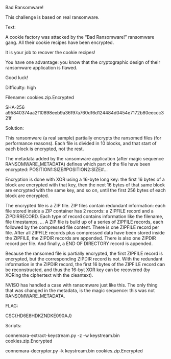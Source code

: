 Bad Ransomware!

 

This challenge is based on real ransomware.

 

Text:

A cookie factory was attacked by the “Bad Ransomware!” ransomware gang. All their cookie recipes have been encrypted.

It is your job to recover the cookie recipes!

You have one advantage: you know that the cryptographic design of their ransomware application is flawed.

Good luck!

 

Difficulty: high

 

Filename: cookies.zip.Encrypted

SHA-256  a95840374aa2f10898eeb9a36f97a760df6d124484d0454e7172b80eeccc321f

 

Solution:

This ransomware (a real sample) partially encrypts the ransomed files (for performance reasons). Each file is divided in 10 blocks, and that start of each block is encrypted, not the rest.

The metadata added by the ransomware application (after magic sequence RANSOMWARE_METADATA) defines which part of the file have been encrypted: POSITION1:SIZE#POSITION2:SIZE#...

Encryption is done with XOR using a 16-byte long key: the first 16 bytes of a block are encrypted with that key, then the next 16 bytes of that same block are encrypted with the same key, and so on, until the first 256 bytes of each block are encrypted.

The encrypted file is a ZIP file. ZIP files contain redundant information: each file stored inside a ZIP container has 2 records: a ZIPFILE record and a ZIPDIRRECORD. Each type of record contains information like the filename, file timestamps, ... A ZIP file is build up of a series of ZIPFILE records, each followed by the compressed file content. There is one ZIPFILE record per file. After all ZIPFILE records plus compressed data have been stored inside the ZIPFILE, the ZIPDIR records are appended. There is also one ZIPDIR record per file. And finally, a END OF DIRECTORY record is appended.

Because the ransomed file is partially encrypted, the first ZIPFILE record is encrypted, but the corresponding ZIPDIR record is not. With the redundant information in the ZIPDIR record, the first 16 bytes of the ZIPFILE record can be reconstructed, and thus the 16-byt XOR key can be recovered (by XORing the ciphertext with the cleantext).

NVISO has handled a case with ransomware just like this. The only thing that was changed in the metadata, is the magic sequence: this was not RANSOMWARE_METADATA.

 

FLAG:

CSC{HD6E8HDKZNDKE090AJ}

 

Scripts:

connemara-extract-keystream.py -z -w keystream.bin cookies.zip.Encrypted

connemara-decryptor.py -k keystream.bin cookies.zip.Encrypted